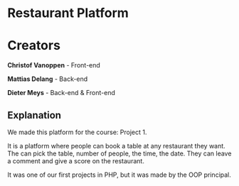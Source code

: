 # Restaurant Platform

# Creators

**Christof Vanoppen** - Front-end

**Mattias Delang** - Back-end

**Dieter Meys** - Back-end & Front-end

## Explanation

We made this platform for the course: Project 1.

It is a platform where people can book a table at any restaurant they want.
The can pick the table, number of people, the time, the date.
They can leave a comment and give a score on the restaurant.

It was one of our first projects in PHP, but it was made by the OOP principal.
